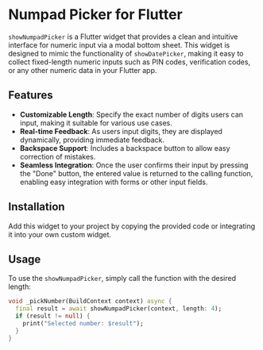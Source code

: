 # Numpad Picker for Flutter

`showNumpadPicker` is a Flutter widget that provides a clean and intuitive interface for numeric input via a modal bottom sheet. This widget is designed to mimic the functionality of `showDatePicker`, making it easy to collect fixed-length numeric inputs such as PIN codes, verification codes, or any other numeric data in your Flutter app.

## Features

- **Customizable Length**: Specify the exact number of digits users can input, making it suitable for various use cases.
- **Real-time Feedback**: As users input digits, they are displayed dynamically, providing immediate feedback.
- **Backspace Support**: Includes a backspace button to allow easy correction of mistakes.
- **Seamless Integration**: Once the user confirms their input by pressing the "Done" button, the entered value is returned to the calling function, enabling easy integration with forms or other input fields.

## Installation

Add this widget to your project by copying the provided code or integrating it into your own custom widget.

## Usage

To use the `showNumpadPicker`, simply call the function with the desired length:

```dart
void _pickNumber(BuildContext context) async {
  final result = await showNumpadPicker(context, length: 4);
  if (result != null) {
    print("Selected number: $result");
  }
}

